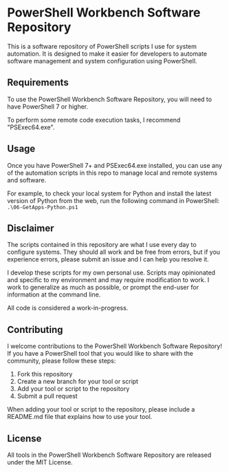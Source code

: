 # PowerShell Workbench Software Repository

This is a software repository of PowerShell scripts I use for system automation. It is designed to make it easier for developers to automate software management and system configuration using PowerShell.

## Requirements

To use the PowerShell Workbench Software Repository, you will need to have PowerShell 7 or higher.

To perform some remote code execution tasks, I recommend "PSExec64.exe".

## Usage

Once you have PowerShell 7+ and PSExec64.exe installed, you can use any of the automation scripts in this repo to manage local and remote systems and software.

For example, to check your local system for Python and install the latest version of Python from the web, run the following command in PowerShell: `.\06-GetApps-Python.ps1`

## Disclaimer

The scripts contained in this repository are what I use every day to configure systems. They should all work and be free from errors, but if you experience errors, please submit an issue and I can help you resolve it.

I develop these scripts for my own personal use. Scripts may opinionated and specific to my environment and may require modification to work. I work to generalize as much as possible, or prompt the end-user for information at the command line.

All code is considered a work-in-progress.

## Contributing

I welcome contributions to the PowerShell Workbench Software Repository! If you have a PowerShell tool that you would like to share with the community, please follow these steps:

1. Fork this repository
2. Create a new branch for your tool or script
3. Add your tool or script to the repository
4. Submit a pull request

When adding your tool or script to the repository, please include a README.md file that explains how to use your tool.

## License

All tools in the PowerShell Workbench Software Repository are released under the MIT License.

